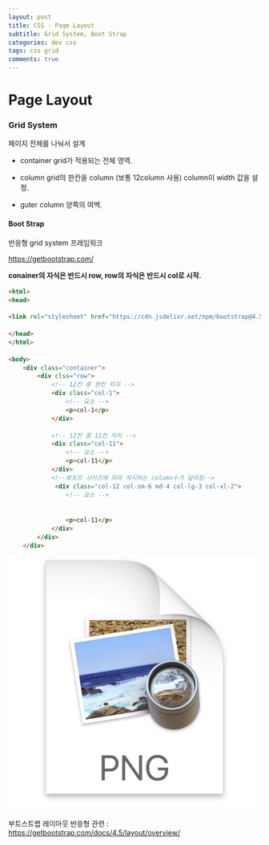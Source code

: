 ```yaml
---  
layout: post  
title: CSS - Page Layout
subtitle: Grid System, Boot Strap
categories: dev css  
tags: css grid
comments: true  
--- 
```


# Page Layout

### Grid System
페이지 전체를 나눠서 설계

- container
grid가 적용되는 전체 영역.

- column
grid의 한칸을 column (보통 12column 사용) column이 width 값을 설정.

- guter
column 양쪽의 여백.

#### Boot Strap
반응형 grid system 프레임워크

https://getbootstrap.com/

**conainer의 자식은 반드시 row, row의 자식은 반드시 col로 시작.**

```html
<html>
<head>

<link rel="stylesheet" href="https://cdn.jsdelivr.net/npm/bootstrap@4.5.3/dist/css/bootstrap.min.css" integrity="sha384-TX8t27EcRE3e/ihU7zmQxVncDAy5uIKz4rEkgIXeMed4M0jlfIDPvg6uqKI2xXr2" crossorigin="anonymous">

</head>
</html>

<body>
    <div class="container">
        <div clss="row">
            <!-- 12칸 중 한칸 차지 -->
            <div class="col-1">
                <!-- 요소 -->
                <p>col-1</p>
            </div>

            <!-- 12칸 중 11칸 차지 -->
            <div class="col-11">
                <!-- 요소 -->
                <p>col-11</p>
            </div>
            <!--뷰포트 사이즈에 따라 차지하는 column수가 달라짐-->
             <div class="col-12 col-sm-6 md-4 col-lg-3 col-xl-2">
                <!-- 요소 -->

                
                <p>col-11</p>
            </div>
        </div>
    </div>
```

![](_posts/images/2020-11-11-17-02-14.png)

부트스트랩 레이아웃 반응형 관련 : https://getbootstrap.com/docs/4.5/layout/overview/